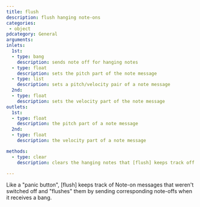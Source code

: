 ```yaml
---
title: flush
description: flush hanging note-ons
categories:
 - object
pdcategory: General
arguments:
inlets:
  1st:
  - type: bang
    description: sends note off for hanging notes
  - type: float
    description: sets the pitch part of the note message
  - type: list
    description: sets a pitch/velocity pair of a note message
  2nd:
  - type: float
    description: sets the velocity part of the note message
outlets:
  1st:
  - type: float
    description: the pitch part of a note message
  2nd:
  - type: float
    description: the velocity part of a note message

methods:
  - type: clear
    description: clears the hanging notes that [flush] keeps track off

---
```


Like a "panic button", [flush] keeps track of Note-on messages that weren't switched off and "flushes" them by sending corresponding note-offs when it receives a bang.

